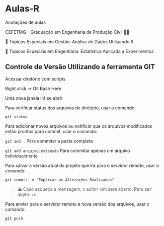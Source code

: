 # Aulas-R
Anotações de aulas

CEFETMG - Graduação em Engenharia de Produção Civil 👷‍♀️

📔 Tópicos Especiais em Gestão: Análise de Dados Utilizando R

📓 Tópicos Especiais em Engenharia: Estatística Aplicada a Experimentos

## Controle de Versão Utilizando a ferramenta GIT

Acessar diretório com scripts

Right click -> Git Bash Here

Uma nova janela irá se abrir

Para verificar status dos arquivos do diretório, usar o comando:

`git status`

Para adicionar novos arquivos ou notificar que os arquivos modificados estão prontos para commit, usar o comando:

`git add .` Para commitar a pasta completa

`git add arquivo.extensão` Para commitar apenas um arquivo individualmente


Para salvar a versão atual do projeto que irá para o servidor remoto, usar o comando:

`git commit -m "Explicar as Alterações Realizadas"`

> ⚠️  Caso esqueça a mensagem, o editor vim será aberto. Para sair digite: <kbd>:q</kbd>

Para enviar para o servidor remoto a nova versão dos arquivos, usar o comando:

`git push`

